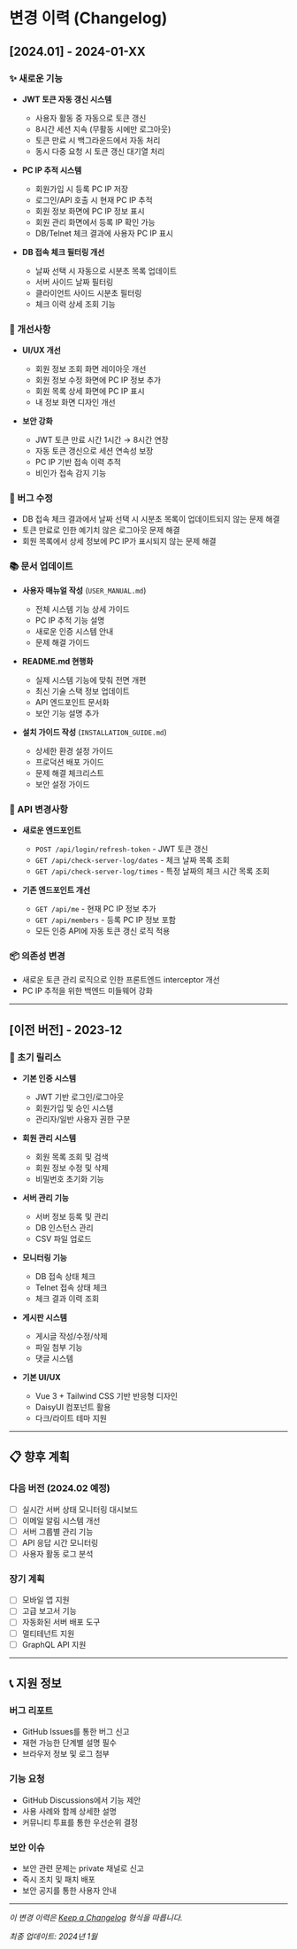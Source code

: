 # 변경 이력 (Changelog)

## [2024.01] - 2024-01-XX

### ✨ 새로운 기능
- **JWT 토큰 자동 갱신 시스템**
  - 사용자 활동 중 자동으로 토큰 갱신
  - 8시간 세션 지속 (무활동 시에만 로그아웃)
  - 토큰 만료 시 백그라운드에서 자동 처리
  - 동시 다중 요청 시 토큰 갱신 대기열 처리

- **PC IP 추적 시스템**
  - 회원가입 시 등록 PC IP 저장
  - 로그인/API 호출 시 현재 PC IP 추적
  - 회원 정보 화면에 PC IP 정보 표시
  - 회원 관리 화면에서 등록 IP 확인 가능
  - DB/Telnet 체크 결과에 사용자 PC IP 표시

- **DB 접속 체크 필터링 개선**
  - 날짜 선택 시 자동으로 시분초 목록 업데이트
  - 서버 사이드 날짜 필터링
  - 클라이언트 사이드 시분초 필터링
  - 체크 이력 상세 조회 기능

### 🔧 개선사항
- **UI/UX 개선**
  - 회원 정보 조회 화면 레이아웃 개선
  - 회원 정보 수정 화면에 PC IP 정보 추가
  - 회원 목록 상세 화면에 PC IP 표시
  - 내 정보 화면 디자인 개선

- **보안 강화**
  - JWT 토큰 만료 시간 1시간 → 8시간 연장
  - 자동 토큰 갱신으로 세션 연속성 보장
  - PC IP 기반 접속 이력 추적
  - 비인가 접속 감지 기능

### 🐛 버그 수정
- DB 접속 체크 결과에서 날짜 선택 시 시분초 목록이 업데이트되지 않는 문제 해결
- 토큰 만료로 인한 예기치 않은 로그아웃 문제 해결
- 회원 목록에서 상세 정보에 PC IP가 표시되지 않는 문제 해결

### 📚 문서 업데이트
- **사용자 매뉴얼 작성** (`USER_MANUAL.md`)
  - 전체 시스템 기능 상세 가이드
  - PC IP 추적 기능 설명
  - 새로운 인증 시스템 안내
  - 문제 해결 가이드

- **README.md 현행화**
  - 실제 시스템 기능에 맞춰 전면 개편
  - 최신 기술 스택 정보 업데이트
  - API 엔드포인트 문서화
  - 보안 기능 설명 추가

- **설치 가이드 작성** (`INSTALLATION_GUIDE.md`)
  - 상세한 환경 설정 가이드
  - 프로덕션 배포 가이드
  - 문제 해결 체크리스트
  - 보안 설정 가이드

### 🔗 API 변경사항
- **새로운 엔드포인트**
  - `POST /api/login/refresh-token` - JWT 토큰 갱신
  - `GET /api/check-server-log/dates` - 체크 날짜 목록 조회
  - `GET /api/check-server-log/times` - 특정 날짜의 체크 시간 목록 조회

- **기존 엔드포인트 개선**
  - `GET /api/me` - 현재 PC IP 정보 추가
  - `GET /api/members` - 등록 PC IP 정보 포함
  - 모든 인증 API에 자동 토큰 갱신 로직 적용

### 📦 의존성 변경
- 새로운 토큰 관리 로직으로 인한 프론트엔드 interceptor 개선
- PC IP 추적을 위한 백엔드 미들웨어 강화

---

## [이전 버전] - 2023-12

### 🎯 초기 릴리스
- **기본 인증 시스템**
  - JWT 기반 로그인/로그아웃
  - 회원가입 및 승인 시스템
  - 관리자/일반 사용자 권한 구분

- **회원 관리 시스템**
  - 회원 목록 조회 및 검색
  - 회원 정보 수정 및 삭제
  - 비밀번호 초기화 기능

- **서버 관리 기능**
  - 서버 정보 등록 및 관리
  - DB 인스턴스 관리
  - CSV 파일 업로드

- **모니터링 기능**
  - DB 접속 상태 체크
  - Telnet 접속 상태 체크
  - 체크 결과 이력 조회

- **게시판 시스템**
  - 게시글 작성/수정/삭제
  - 파일 첨부 기능
  - 댓글 시스템

- **기본 UI/UX**
  - Vue 3 + Tailwind CSS 기반 반응형 디자인
  - DaisyUI 컴포넌트 활용
  - 다크/라이트 테마 지원

---

## 📋 향후 계획

### 다음 버전 (2024.02 예정)
- [ ] 실시간 서버 상태 모니터링 대시보드
- [ ] 이메일 알림 시스템 개선
- [ ] 서버 그룹별 관리 기능
- [ ] API 응답 시간 모니터링
- [ ] 사용자 활동 로그 분석

### 장기 계획
- [ ] 모바일 앱 지원
- [ ] 고급 보고서 기능
- [ ] 자동화된 서버 배포 도구
- [ ] 멀티테넌트 지원
- [ ] GraphQL API 지원

---

## 📞 지원 정보

### 버그 리포트
- GitHub Issues를 통한 버그 신고
- 재현 가능한 단계별 설명 필수
- 브라우저 정보 및 로그 첨부

### 기능 요청
- GitHub Discussions에서 기능 제안
- 사용 사례와 함께 상세한 설명
- 커뮤니티 투표를 통한 우선순위 결정

### 보안 이슈
- 보안 관련 문제는 private 채널로 신고
- 즉시 조치 및 패치 배포
- 보안 공지를 통한 사용자 안내

---

*이 변경 이력은 [Keep a Changelog](https://keepachangelog.com/) 형식을 따릅니다.*

*최종 업데이트: 2024년 1월*